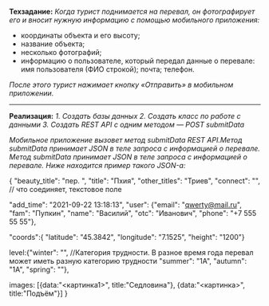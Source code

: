 **Техзадание:**
*Когда турист поднимается на перевал, он фотографирует его и вносит нужную информацию с помощью мобильного приложения:*

* координаты объекта и его высоту;
* название объекта;
* несколько фотографий;
* информацию о пользователе, который передал данные о перевале: имя пользователя (ФИО строкой); почта; телефон.

*После этого турист нажимает кнопку «Отправить» в мобильном приложении.*

___

**Реализация:**
*1. Создать базы данных*
*2. Создать класс по работе с данными*
*3. Создать REST API c одним методом — POST submitData*

*Мобильное приложение вызовет метод submitData REST API.Метод submitData принимает JSON в теле запроса с информацией о перевале.*
*Метод submitData принимает JSON в теле запроса с информацией о перевале. Ниже находится пример такого JSON-а:*

{
  "beauty_title": "пер. ",
  "title": "Пхия",
  "other_titles": "Триев",
  "connect": "", // что соединяет, текстовое поле
 
  "add_time": "2021-09-22 13:18:13",
  "user": {"email": "qwerty@mail.ru", 		
        "fam": "Пупкин",
		 "name": "Василий",
		 "otc": "Иванович",
        "phone": "+7 555 55 55"}, 
 
   "coords":{
  "latitude": "45.3842",
  "longitude": "7.1525",
  "height": "1200"}
 
 
  level:{"winter": "", //Категория трудности. В разное время года перевал может иметь разную категорию трудности
  "summer": "1А",
  "autumn": "1А",
  "spring": ""},
 
   images: [{data:"<картинка1>", title:"Седловина"}, {data:"<картинка>", title:"Подъём"}]
}
